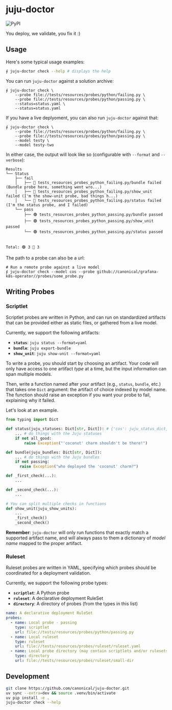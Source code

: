 # juju-doctor
![PyPI](https://img.shields.io/pypi/v/juju-doctor)

You deploy, we validate, you fix it :)

## Usage

Here's some typical usage examples:

```bash
∮ juju-doctor check --help # displays the help
```

You can run `juju-doctor` against a solution archive:

```
∮ juju-doctor check \
    --probe file://tests/resources/probes/python/failing.py \
    --probe file://tests/resources/probes/python/passing.py \
    --status=status.yaml \
    --status=status.yaml
```
If you have a live deplyoment, you can also run `juju-doctor` against that:
```
∮ juju-doctor check \
    --probe file://tests/resources/probes/python/failing.py \
    --probe file://tests/resources/probes/python/passing.py \
    --model testy \
    --model testy-two
```
In either case, the output will look like so (configurable with `--format` and `--verbose`):
```
Results
└── Status
    ├── fail
    │   ├── 🔴 tests_resources_probes_python_failing.py/bundle failed (Bundle probe here, something went wro...)
    │   ├── 🔴 tests_resources_probes_python_failing.py/show_unit failed (I'm the show-unit probe, bad things h...)
    │   └── 🔴 tests_resources_probes_python_failing.py/status failed (I'm the status probe, and I failed)
    └── pass
        ├── 🟢 tests_resources_probes_python_passing.py/bundle passed
        ├── 🟢 tests_resources_probes_python_passing.py/show_unit passed
        └── 🟢 tests_resources_probes_python_passing.py/status passed


Total: 🟢 3 🔴 3
```

The path to a probe can also be a url:
```
# Run a remote probe against a live model
∮ juju-doctor check --model cos --probe github://canonical/grafana-k8s-operator//probes/some_probe.py
```

## Writing Probes

### Scriptlet
Scriptlet probes are written in Python, and can run on standardized artifacts that can be provided either as static files, or gathered from a live model.

Currently, we support the following artifacts:
- **`status`**: `juju status --format=yaml`
- **`bundle`**: `juju export-bundle`
- **`show_unit`**: `juju show-unit --format=yaml`

To write a probe, you should start by choosing an artifact. Your code will only have access to one artifact *type* at a time, but the input information can span multiple models. 

Then, write a function named after your artifact (e.g., `status`, `bundle`, etc.) that takes one `Dict` argument: the artifact of choice indexed by model name. The function should raise an exception if you want your probe to fail, explaining why it failed.

Let's look at an example.

```python
from typing import Dict

def status(juju_statuses: Dict[str, Dict]): # {'cos': juju_status_dict, ...}
    ... # do things with the Juju statuses
    if not all_good:
        raise Exception("'coconut' charm shouldn't be there!")

def bundle(juju_bundles: Dict[str, Dict]):
    ... # do things with the Juju bundles
    if not passing:
      raise Exception("who deployed the 'coconut' charm?")

def _first_check(...):
    ...

def _second_check(...):
    ...

# You can split multiple checks in functions
def show_unit(juju_show_units):
    ...
    _first_check()
    _second_check()
```

**Remember**: `juju-doctor` will only run functions that exactly match a supported artifact name, and will always pass to them a dictionary of *model name* mapped to the proper artifact.

### Ruleset
Ruleset probes are written in YAML, specifying which probes should be coordinated for a deployment validation.

Currently, we support the following probe types:
- **`scriptlet`**: A Python probe
- **`ruleset`**: A declarative deployment RuleSet
- **`directory`**: A directory of probes (from the types in this list)

```yaml
name: A declarative deployment RuleSet
probes:
  - name: Local probe - passing
    type: scriptlet
    url: file://tests/resources/probes/python/passing.py
  - name: Local ruleset
    type: ruleset
    url: file://tests/resources/probes/ruleset/ruleset.yaml
  - name: Local probe directory (may contain scriptlets and/or rulesets)
    type: directory
    url: file://tests/resources/probes/ruleset/small-dir
```

## Development
```bash
git clone https://github.com/canonical/juju-doctor.git
uv sync --extra=dev && source .venv/bin/activate
uv pip install -e .
juju-doctor check --help
```
